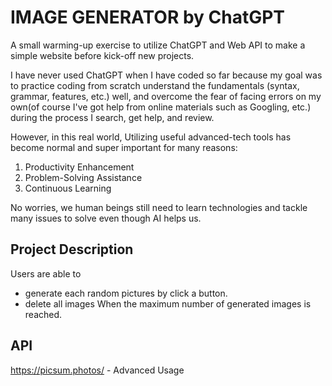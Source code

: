 # IMAGE GENERATOR by ChatGPT

A small warming-up exercise to utilize ChatGPT and Web API to make a simple website before kick-off new projects.

I have never used ChatGPT when I have coded so far because my goal was to practice coding from scratch understand the fundamentals (syntax, grammar, features, etc.) well, and overcome the fear of facing errors on my own(of course I've got help from online materials such as Googling, etc.) during the process I search, get help, and review.

However, in this real world, Utilizing useful advanced-tech tools has become normal and super important for many reasons:

1. Productivity Enhancement
2. Problem-Solving Assistance
3. Continuous Learning

No worries, we human beings still need to learn technologies and tackle many issues to solve even though AI helps us.

## Project Description

Users are able to

- generate each random pictures by click a button.
- delete all images When the maximum number of generated images is reached.

## API

https://picsum.photos/ - Advanced Usage

